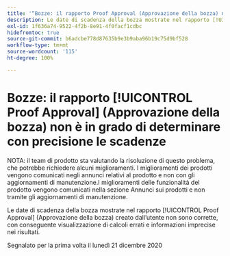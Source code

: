 ```yaml
---
title: '“Bozze: il rapporto Proof Approval (Approvazione della bozza) non è in grado di determinare con precisione le scadenze”'
description: Le date di scadenza della bozza mostrate nel rapporto [!UICONTROL Proof Approval] (Approvazione della bozza) creato dall’utente non sono corrette, con conseguente visualizzazione di calcoli errati e informazioni imprecise nei risultati.
exl-id: 1f636a74-9522-4f2b-8e91-4f0facf1cdbc
hidefromtoc: true
source-git-commit: b6adcbe778d87635b9e3b9aba96b19c75d9bf528
workflow-type: tm+mt
source-wordcount: '115'
ht-degree: 100%

---
```


# Bozze: il rapporto [!UICONTROL Proof Approval] (Approvazione della bozza) non è in grado di determinare con precisione le scadenze

<!--Converted to story-->

NOTA: il team di prodotto sta valutando la risoluzione di questo problema, che potrebbe richiedere alcuni miglioramenti. I miglioramenti dei prodotti vengono comunicati negli annunci relativi al prodotto e non con gli aggiornamenti di manutenzione.I miglioramenti delle funzionalità del prodotto vengono comunicati nella sezione Annunci sui prodotti e non tramite gli aggiornamenti di manutenzione.

Le date di scadenza della bozza mostrate nel rapporto [!UICONTROL Proof Approval] (Approvazione della bozza) creato dall’utente non sono corrette, con conseguente visualizzazione di calcoli errati e informazioni imprecise nei risultati.

Segnalato per la prima volta il lunedì 21 dicembre 2020
